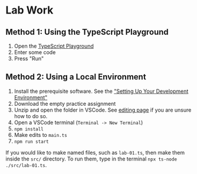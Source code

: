# Lab Work

## Method 1: Using the TypeScript Playground

1. Open the [TypeScript Playground](https://www.typescriptlang.org/play)
2. Enter some code
3. Press "Run"

## Method 2: Using a Local Environment

1. Install the prerequisite software. See the ["Setting Up Your Development Environment"](/materials/tutorials/assignments/environment)
2. Download the empty practice assignment
3. Unzip and open the folder in VSCode. See [editing page](/materials/tutorials/assignments/editing) if you are unsure how to do so.
4. Open a VSCode terminal (`Terminal -> New Terminal`)
5. `npm install`
6. Make edits to `main.ts`
7. `npm run start`

If you would like to make named files, such as `lab-01.ts`, then make them inside the `src/` directory. To run them, type in the terminal `npx ts-node ./src/lab-01.ts`.
